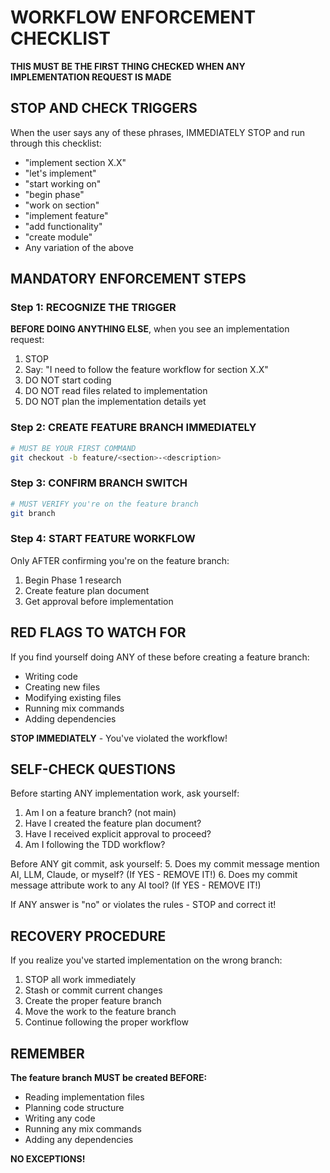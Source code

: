 # WORKFLOW ENFORCEMENT CHECKLIST

**THIS MUST BE THE FIRST THING CHECKED WHEN ANY IMPLEMENTATION REQUEST IS MADE**

## STOP AND CHECK TRIGGERS

When the user says any of these phrases, IMMEDIATELY STOP and run through this checklist:
- "implement section X.X"
- "let's implement"
- "start working on"
- "begin phase"
- "work on section"
- "implement feature"
- "add functionality"
- "create module"
- Any variation of the above

## MANDATORY ENFORCEMENT STEPS

### Step 1: RECOGNIZE THE TRIGGER
**BEFORE DOING ANYTHING ELSE**, when you see an implementation request:
1. STOP
2. Say: "I need to follow the feature workflow for section X.X"
3. DO NOT start coding
4. DO NOT read files related to implementation
5. DO NOT plan the implementation details yet

### Step 2: CREATE FEATURE BRANCH IMMEDIATELY
```bash
# MUST BE YOUR FIRST COMMAND
git checkout -b feature/<section>-<description>
```

### Step 3: CONFIRM BRANCH SWITCH
```bash
# MUST VERIFY you're on the feature branch
git branch
```

### Step 4: START FEATURE WORKFLOW
Only AFTER confirming you're on the feature branch:
1. Begin Phase 1 research
2. Create feature plan document
3. Get approval before implementation

## RED FLAGS TO WATCH FOR

If you find yourself doing ANY of these before creating a feature branch:
- Writing code
- Creating new files
- Modifying existing files
- Running mix commands
- Adding dependencies

**STOP IMMEDIATELY** - You've violated the workflow!

## SELF-CHECK QUESTIONS

Before starting ANY implementation work, ask yourself:
1. Am I on a feature branch? (not main)
2. Have I created the feature plan document?
3. Have I received explicit approval to proceed?
4. Am I following the TDD workflow?

Before ANY git commit, ask yourself:
5. Does my commit message mention AI, LLM, Claude, or myself? (If YES - REMOVE IT!)
6. Does my commit message attribute work to any AI tool? (If YES - REMOVE IT!)

If ANY answer is "no" or violates the rules - STOP and correct it!

## RECOVERY PROCEDURE

If you realize you've started implementation on the wrong branch:
1. STOP all work immediately
2. Stash or commit current changes
3. Create the proper feature branch
4. Move the work to the feature branch
5. Continue following the proper workflow

## REMEMBER

**The feature branch MUST be created BEFORE:**
- Reading implementation files
- Planning code structure  
- Writing any code
- Running any mix commands
- Adding any dependencies

**NO EXCEPTIONS!**